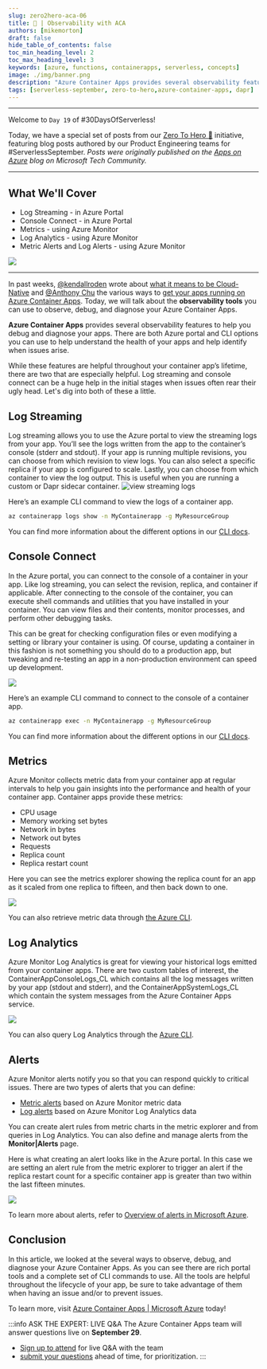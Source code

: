 ```yaml
---
slug: zero2hero-aca-06
title: 🚀 | Observability with ACA
authors: [mikemorton]
draft: false
hide_table_of_contents: false
toc_min_heading_level: 2
toc_max_heading_level: 3
keywords: [azure, functions, containerapps, serverless, concepts]
image: ./img/banner.png
description: "Azure Container Apps provides several observability features to help you debug and diagnose your apps. There are both Azure portal and CLI options you can use to help understand the health of your apps and help identify when issues arise. Let's explore the options." 
tags: [serverless-september, zero-to-hero,azure-container-apps, dapr]
---
```


<head>
  <meta name="twitter:url" 
    content="https://azure.github.io/Cloud-Native/blog/zero2hero-aca-06" />
  <meta name="twitter:title" 
    content="#ZeroToHero: Observability with Azure Container Apps" />
  <meta name="twitter:description" 
    content="#ZeroToHero: Observability with Azure Container Apps" />
  <meta name="twitter:image"
    content="https://azure.github.io/Cloud-Native/img/banners/serverless-zero2hero.png" />
  <meta name="twitter:card" content="summary_large_image" />
  <meta name="twitter:creator" 
    content="@nitya" />
  <meta name="twitter:site" content="@AzureAdvocates" /> 
  <link rel="canonical" 
    href="https://techcommunity.microsoft.com/t5/apps-on-azure-blog/observability-with-azure-container-apps/ba-p/3627909" />
</head>

---

Welcome to `Day 19` of #30DaysOfServerless!

Today, we have a special set of posts from our [Zero To Hero 🚀](/serverless-september/ZeroToHero) initiative, featuring blog posts authored by our Product Engineering teams for #ServerlessSeptember. _Posts were originally published on the [Apps on Azure](https://techcommunity.microsoft.com/t5/apps-on-azure-blog/observability-with-azure-container-apps/ba-p/3627909?WT.mc_id=javascript-74010-cxa) blog on Microsoft Tech Community._

---

## What We'll Cover
 * Log Streaming - in Azure Portal
 * Console Connect - in Azure Portal
 * Metrics - using Azure Monitor
 * Log Analytics - using Azure Monitor
 * Metric Alerts and Log Alerts - using Azure Monitor

![](./img/mike-aca-observability.png)

---

In past weeks, [@kendallroden](https://techcommunity.microsoft.com/t5/user/viewprofilepage/user-id/296868) wrote about [what it means to be Cloud-Native](https://techcommunity.microsoft.com/t5/apps-on-azure-blog/go-cloud-native-with-azure-container-apps/ba-p/3616407) and [@Anthony Chu](https://techcommunity.microsoft.com/t5/user/viewprofilepage/user-id/236816) the various ways to [get your apps running on Azure Container Apps](https://techcommunity.microsoft.com/t5/apps-on-azure-blog/journey-to-the-cloud-with-azure-container-apps/ba-p/3622609). Today, we will talk about the **observability tools** you can use to observe, debug, and diagnose your Azure Container Apps.

**Azure Container Apps** provides several observability features to help you debug and diagnose your apps. There are both Azure portal and CLI options you can use to help understand the health of your apps and help identify when issues arise.

While these features are helpful throughout your container app’s lifetime, there are two that are especially helpful.  Log streaming and console connect can be a huge help in the initial stages when issues often rear their ugly head. Let's dig into both of these a little.

## Log Streaming
Log streaming allows you to use the Azure portal to view the streaming logs from your app. You’ll see the logs written from the app to the container’s console (stderr and stdout). If your app is running multiple revisions, you can choose from which revision to view logs. You can also select a specific replica if your app is configured to scale. Lastly, you can choose from which container to view the log output. This is useful when you are running a custom or Dapr sidecar container.
![view streaming logs](./img/mike-observability-1.png)

Here’s an example CLI command to view the logs of a container app.

```bash
az containerapp logs show -n MyContainerapp -g MyResourceGroup
```
You can find more information about the different options in our [CLI docs](https://aka.ms/container-apps/logs-cli).

 
## Console Connect
In the Azure portal, you can connect to the console of a container in your app. Like log streaming, you can select the revision, replica, and container if applicable. After connecting to the console of the container, you can execute shell commands and utilities that you have installed in your container.  You can view files and their contents, monitor processes, and perform other debugging tasks.

This can be great for checking configuration files or even modifying a setting or library your container is using. Of course, updating a container in this fashion is not something you should do to a production app, but tweaking and re-testing an app in a non-production environment can speed up development.

![](./img/mike-observability-2.png)

Here’s an example CLI command to connect to the console of a container app.

```bash
az containerapp exec -n MyContainerapp -g MyResourceGroup
```

You can find more information about the different options in our [CLI docs](https://aka.ms/container-apps/exec-cli).


## Metrics
Azure Monitor collects metric data from your container app at regular intervals to help you gain insights into the performance and health of your container app. Container apps provide these metrics:

- CPU usage
- Memory working set bytes
- Network in bytes
- Network out bytes
- Requests
- Replica count
- Replica restart count

Here you can see the metrics explorer showing the replica count for an app as it scaled from one replica to fifteen, and then back down to one.

![](./img/mike-observability-3.png)

You can also retrieve metric data through [the Azure CLI](https://aka.ms/container-apps/azure-monitor-metrics-cli).

 

## Log Analytics
Azure Monitor Log Analytics is great for viewing your historical logs emitted from your container apps. There are two custom tables of interest, the ContainerAppConsoleLogs_CL which contains all the log messages written by your app (stdout and stderr), and the ContainerAppSystemLogs_CL which contain the system messages from the Azure Container Apps service.	

![](./img/mike-observability-4.png)

You can also query Log Analytics through the [Azure CLI](https://aka.ms/container-apps/azure-monitor-logs-cli).


## Alerts
Azure Monitor alerts notify you so that you can respond quickly to critical issues. There are two types of alerts that you can define:

 * [Metric alerts](https://docs.microsoft.com/azure/azure-monitor/alerts/alerts-types#metric-alerts) based on Azure Monitor metric data
 * [Log alerts](https://docs.microsoft.com/azure/azure-monitor/alerts/alerts-types#log-alerts) based on Azure Monitor Log Analytics data

You can create alert rules from metric charts in the metric explorer and from queries in Log Analytics. You can also define and manage alerts from the **Monitor|Alerts** page.

Here is what creating an alert looks like in the Azure portal. In this case we are setting an alert rule from the metric explorer to trigger an alert if the replica restart count for a specific container app is greater than two within the last fifteen minutes.

![](./img/mike-observability-5.png)

To learn more about alerts, refer to [Overview of alerts in Microsoft Azure](https://docs.microsoft.com/azure/azure-monitor/alerts/alerts-overview).


## Conclusion
In this article, we looked at the several ways to observe, debug, and diagnose your Azure Container Apps. As you can see there are rich portal tools and a complete set of CLI commands to use. All the tools are helpful throughout the lifecycle of your app, be sure to take advantage of them when having an issue and/or to prevent issues.

To learn more, visit [Azure Container Apps | Microsoft Azure](https://aka.ms/containerapps) today!

 
:::info ASK THE EXPERT: LIVE Q&A
The Azure Container Apps team will answer questions live on **September 29**. 
 * [Sign up to attend](https://reactor.microsoft.com/reactor/events/17004/?WT.mc_id=javascript-74010-ninarasi) for live Q&A with the team
 * [submit your questions](https://github.com/Azure/Cloud-Native/issues/new?assignees=&labels=ask+the+expert&template=---ask-the-expert-.md&title=%5BAsk+The+Expert%5D++) ahead of time, for prioritization.
:::
